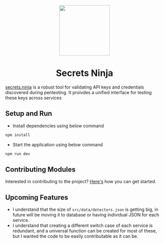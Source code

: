 <div align="center">

  <img src='https://github.com/NikhilPanwar/secrets-ninja/blob/master/src/assets/logo-t.png' height="160">

  <h1>Secrets Ninja</h1>

</div>

[secrets.ninja](https://secrets.ninja) is a robust tool for validating API keys and credentials discovered during pentesting. 
It proivdes a unified interface for testing these keys across services

## Setup and Run

- Install dependencies using below command

```bash
npm install
```

- Start the application using below command

```bash
npm run dev
```

## Contributing Modules

Interested in contributing to the project? [Here's](CONTRIBUTING.md) how you can get started.

## Upcoming Features

- I understand that the size of `src/data/detectors.json` is getting big, in future will be moving it to database or having individual JSON for each service.
- I understand that creating a different switch case of each service is redundant, and a universal function can be created for most of these, but I wanted the code to be easily contributable as it can be. 
